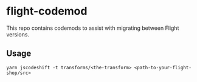 # flight-codemod

This repo contains codemods to assist with migrating between Flight versions.

## Usage

`yarn jscodeshift -t transforms/<the-transform> <path-to-your-flight-shop/src>`
